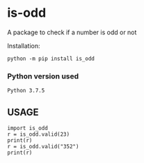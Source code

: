 # is-odd
A package to check if a number is odd or not

Installation:
```
python -m pip install is_odd
```

### Python version used
```
Python 3.7.5
```


## USAGE

```
import is_odd
r = is_odd.valid(23)
print(r)
r = is_odd.valid("352")
print(r)
```